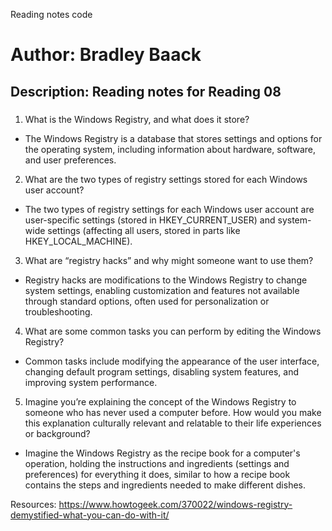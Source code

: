 Reading notes code

# Author: Bradley Baack

## Description: Reading notes for Reading 08

### 


1)  What is the Windows Registry, and what does it store?
  - The Windows Registry is a database that stores settings and options for the operating system, including information about hardware, software, and user preferences.
2) What are the two types of registry settings stored for each Windows user account?
  - The two types of registry settings for each Windows user account are user-specific settings (stored in HKEY_CURRENT_USER) and system-wide settings (affecting all users, stored in parts like HKEY_LOCAL_MACHINE).
3)  What are “registry hacks” and why might someone want to use them?
  - Registry hacks are modifications to the Windows Registry to change system settings, enabling customization and features not available through standard options, often used for personalization or troubleshooting.
4) What are some common tasks you can perform by editing the Windows Registry?
  - Common tasks include modifying the appearance of the user interface, changing default program settings, disabling system features, and improving system performance.
5) Imagine you’re explaining the concept of the Windows Registry to someone who has never used a computer before. How would you make this explanation culturally relevant and relatable to their life experiences or background?
  - Imagine the Windows Registry as the recipe book for a computer's operation, holding the instructions and ingredients (settings and preferences) for everything it does, similar to how a recipe book contains the steps and ingredients needed to make different dishes.

Resources: 
https://www.howtogeek.com/370022/windows-registry-demystified-what-you-can-do-with-it/
